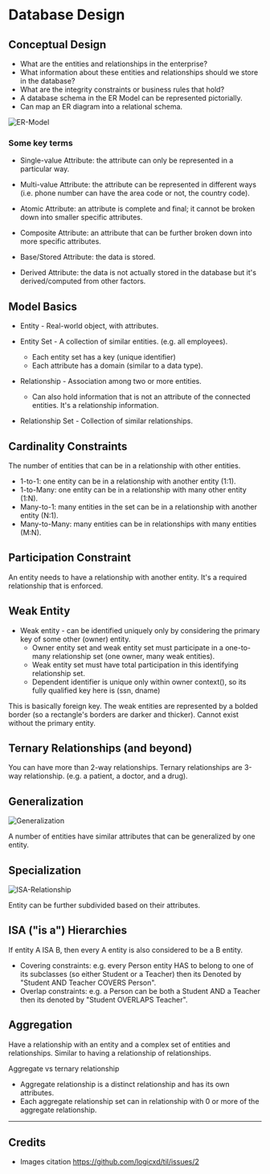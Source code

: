 # Database Design

## Conceptual Design

* What are the entities and relationships in the enterprise?
* What information about these entities and relationships should we store in the database?
* What are the integrity constraints or business rules that hold?
* A database schema in the ER Model can be represented pictorially.
* Can map an ER diagram into a relational schema.

![ER-Model](https://cloud.githubusercontent.com/assets/12219300/21962034/f1046bd0-dace-11e6-8102-fae03c43f0b9.png)

### Some key terms
* Single-value Attribute: the attribute can only be represented in a particular way.
* Multi-value Attribute: the attribute can be represented in different ways (i.e. phone number can have the area code or not, the country code).


* Atomic Attribute: an attribute is complete and final; it cannot be broken down into smaller specific attributes.
* Composite Attribute: an attribute that can be further broken down into more specific attributes.


* Base/Stored Attribute: the data is stored.
* Derived Attribute: the data is not actually stored in the database but it's derived/computed from other factors.

## Model Basics

* Entity - Real-world object, with attributes.
* Entity Set - A collection of similar entities. (e.g. all employees).
  * Each entity set has a key (unique identifier)
  * Each attribute has a domain (similar to a data type).

* Relationship - Association among two or more entities.
  * Can also hold information that is not an attribute of the connected entities. It's a relationship information.
* Relationship Set - Collection of similar relationships.

## Cardinality Constraints

The number of entities that can be in a relationship with other entities.

* 1-to-1: one entity can be in a relationship with another entity (1:1).
* 1-to-Many: one entity can be in a relationship with many other entity (1:N).
* Many-to-1: many entities in the set can be in a relationship with another entity (N:1).
* Many-to-Many: many entities can be in relationships with many entities (M:N).

## Participation Constraint

An entity needs to have a relationship with another entity. It's a required relationship that is enforced.

## Weak Entity

* Weak entity - can be identified uniquely only by considering the primary key of some other (owner) entity.
  * Owner entity set and weak entity set must participate in a one-to-many relationship set (one owner, many weak entities).
  * Weak entity set must have total participation in this identifying relationship set.
  * Dependent identifier is unique only within owner context(), so its fully qualified key here is (ssn, dname)

This is basically foreign key. The weak entities are represented by a bolded border (so a rectangle's borders are darker and thicker). Cannot exist without the primary entity.

## Ternary Relationships (and beyond)

You can have more than 2-way relationships. Ternary relationships are 3-way relationship. (e.g. a patient, a doctor, and a drug).

## Generalization

![Generalization](https://cloud.githubusercontent.com/assets/12219300/21962325/fb1caa3e-dad7-11e6-9afb-f7ad85dc7708.png)

A number of entities have similar attributes that can be generalized by one entity.

## Specialization

![ISA-Relationship](https://cloud.githubusercontent.com/assets/12219300/21962084/160fa668-dad1-11e6-940e-4fdd2e5d5774.png)

Entity can be further subdivided based on their attributes.

## ISA ("is a") Hierarchies

If entity A ISA B, then every A entity is also considered to be a B entity.

* Covering constraints: e.g. every Person entity HAS to belong to one of its subclasses (so either Student or a Teacher) then its Denoted by "Student AND Teacher COVERS Person".
* Overlap constraints: e.g. a Person can be both a Student AND a Teacher then its denoted by "Student OVERLAPS Teacher".

## Aggregation

Have a relationship with an entity and a complex set of entities and relationships. Similar to having a relationship of relationships.

Aggregate vs ternary relationship
* Aggregate relationship is a distinct relationship and has its own attributes.
* Each aggregate relationship set can in relationship with 0 or more of the aggregate relationship.

---
## Credits

* Images citation https://github.com/logicxd/til/issues/2
